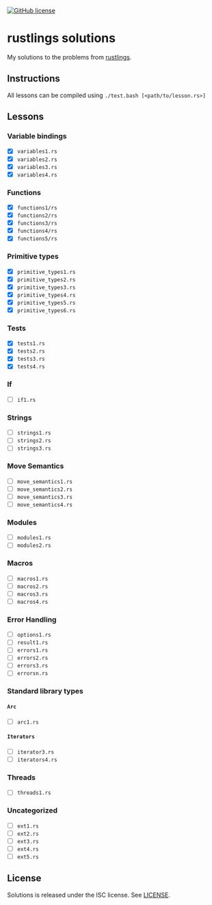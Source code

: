 [![GitHub license](https://img.shields.io/badge/license-ISC-blue.svg)][license]

# rustlings solutions

My solutions to the problems from [rustlings](https://github.com/carols10cents/rustlings).

## Instructions

All lessons can be compiled using `./test.bash [<path/to/lesson.rs>]`

## Lessons

### Variable bindings

* [x] `variables1.rs`
* [x] `variables2.rs`
* [x] `variables3.rs`
* [x] `variables4.rs`

### Functions

* [x] `functions1/rs`
* [x] `functions2/rs`
* [x] `functions3/rs`
* [x] `functions4/rs`
* [x] `functions5/rs`

### Primitive types

* [x] `primitive_types1.rs`
* [x] `primitive_types2.rs`
* [x] `primitive_types3.rs`
* [x] `primitive_types4.rs`
* [x] `primitive_types5.rs`
* [x] `primitive_types6.rs`

### Tests

* [x] `tests1.rs`
* [x] `tests2.rs`
* [x] `tests3.rs`
* [x] `tests4.rs`

### If

* [ ] `if1.rs`

### Strings

* [ ] `strings1.rs`
* [ ] `strings2.rs`
* [ ] `strings3.rs`

### Move Semantics

* [ ] `move_semantics1.rs`
* [ ] `move_semantics2.rs`
* [ ] `move_semantics3.rs`
* [ ] `move_semantics4.rs`

### Modules

* [ ] `modules1.rs`
* [ ] `modules2.rs`

### Macros

* [ ] `macros1.rs`
* [ ] `macros2.rs`
* [ ] `macros3.rs`
* [ ] `macros4.rs`

### Error Handling

* [ ] `options1.rs`
* [ ] `result1.rs`
* [ ] `errors1.rs`
* [ ] `errors2.rs`
* [ ] `errors3.rs`
* [ ] `errorsn.rs`

### Standard library types

#### `Arc`

* [ ] `arc1.rs`

#### `Iterators`

* [ ] `iterator3.rs`
* [ ] `iterators4.rs`

### Threads

* [ ] `threads1.rs`

### Uncategorized

* [ ] `ext1.rs`
* [ ] `ext2.rs`
* [ ] `ext3.rs`
* [ ] `ext4.rs`
* [ ] `ext5.rs`

## License

Solutions is released under the ISC license. See [LICENSE](LICENSE).

[license]:https://raw.githubusercontent.com/MitMaro/rustlings-solutions/master/LICENSE

